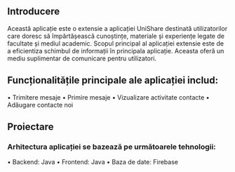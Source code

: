 ## Introducere

Această aplicație este o extensie a aplicației UniShare destinată utilizatorilor care doresc să împărtășească cunoștințe,
materiale și experiențe legate de facultate și mediul academic. Scopul principal al aplicației extensie este de a eficientiza schimbul de informații în principala aplicație.
Aceasta oferă un mediu suplimentar de comunicare pentru utilizatori.

## Funcționalitățile principale ale aplicației includ:
• Trimitere mesaje
• Primire mesaje
• Vizualizare activitate contacte
• Adăugare contacte noi

## Proiectare
### Arhitectura aplicației se bazează pe următoarele tehnologii:
• Backend: Java
• Frontend: Java
• Baza de date: Firebase




